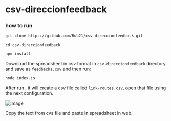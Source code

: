 # csv-direccionfeedback


### how to run

`git clone https://github.com/Rub21/csv-direccionfeedback.git`

`cd csv-direccionfeedback`

`npm install`


Download the spreadsheet in csv format in `csv-direccionfeedback` directory and save as `feedbacks.csv` and then run:


`node index.js`


After run , it will create a csv file called `link-routes.csv`, open that file using the next configuration.

![image](https://cloud.githubusercontent.com/assets/1152236/7558933/f330312e-f7cb-11e4-8dc2-75f82255ad54.png)


Copy the text from cvs file and paste in spreadsheet in web.

